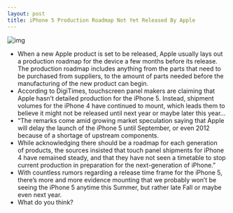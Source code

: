 ```yaml
---
layout: post
title: iPhone 5 Production Roadmap Not Yet Released By Apple
---
```

![img](http://media.idownloadblog.com/wp-content/uploads/2011/04/iPhone-5.jpeg)
* When a new Apple product is set to be released, Apple usually lays out a production roadmap for the device a few months before its release. The production roadmap includes anything from the parts that need to be purchased from suppliers, to the amount of parts needed before the manufacturing of the new product can begin.
* According to DigiTimes, touchscreen panel makers are claiming that Apple hasn’t detailed production for the iPhone 5. Instead, shipment volumes for the iPhone 4 have continued to mount, which leads them to believe it might not be released until next year or maybe later this year…
* “The remarks come amid growing market speculation saying that Apple will delay the launch of the iPhone 5 until September, or even 2012 because of a shortage of upstream components.
* While acknowledging there should be a roadmap for each generation of products, the sources insisted that touch panel shipments for iPhone 4 have remained steady, and that they have not seen a timetable to stop current production in preparation for the next-generation of iPhone.”
* With countless rumors regarding a release time frame for the iPhone 5, there’s more and more evidence mounting that we probably won’t be seeing the iPhone 5 anytime this Summer, but rather late Fall or maybe even next year.
* What do you think?

